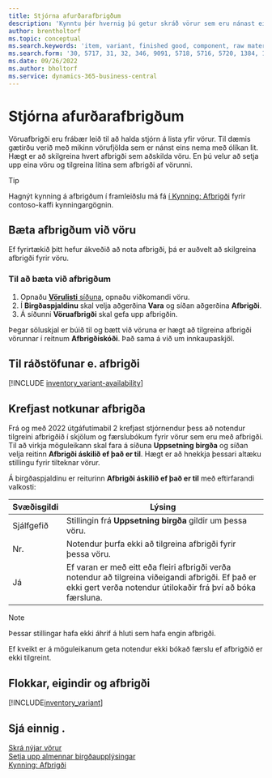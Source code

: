 ```yaml
---
title: Stjórna afurðarafbrigðum
description: 'Kynntu þér hvernig þú getur skráð vörur sem eru nánast eins en hvað varðar lit, stærð eða efni sem vöruafbrigði.'
author: brentholtorf
ms.topic: conceptual
ms.search.keywords: 'item, variant, finished good, component, raw material, assembly item, item substitution'
ms.search.form: '30, 5717, 31, 32, 346, 9091, 5718, 5716, 5720, 1384, 1383, 35, 5404, 1378, 5719'
ms.date: 09/26/2022
ms.author: bholtorf
ms.service: dynamics-365-business-central
---
```

# Stjórna afurðarafbrigðum

Vöruafbrigði eru frábær leið til að halda stjórn á lista yfir vörur. Til dæmis gætirðu verið með mikinn vörufjölda sem er nánst eins nema með ólíkan lit. Hægt er að skilgreina hvert afbrigði sem aðskilda vöru. En þú velur að setja upp eina vöru og tilgreina litina sem afbrigði af vörunni.  

> [!TIP]
> Hagnýt kynning á afbrigðum í framleiðslu má fá [í Kynning: Afbrigði](contoso-coffee/manufacturing/variants.md) fyrir contoso-kaffi kynningargögnin.  

## Bæta afbrigðum við vöru

Ef fyrirtækið þitt hefur ákveðið að nota afbrigði, þá er auðvelt að skilgreina afbrigði fyrir vöru.  

### Til að bæta við afbrigðum

1. Opnaðu [ **Vörulisti** síðuna](https://businesscentral.dynamics.com/?page=31), opnaðu viðkomandi vöru.  
2. Í **Birgðaspjaldinu** skal velja aðgerðina **Vara** og síðan aðgerðina **Afbrigði**.  
3. Á síðunni **Vöruafbrigði** skal gefa upp afbrigðin.  

Þegar söluskjal er búið til og bætt við vöruna er hægt að tilgreina afbrigði vörunnar í reitnum **Afbrigðiskóði**. Það sama á við um innkaupaskjöl.  

## Til ráðstöfunar e. afbrigði

[!INCLUDE [inventory_variant-availability](includes/inventory_variant-availability.md)]

## Krefjast notkunar afbrigða

Frá og með 2022 útgáfutímabil 2 krefjast stjórnendur þess að notendur tilgreini afbrigðið í skjölum og færslubókum fyrir vörur sem eru með afbrigði. Til að virkja möguleikann skal fara á síðuna **Uppsetning birgða** og síðan velja reitinn **Afbrigði áskilið ef það er til**. Hægt er að hnekkja þessari altæku stillingu fyrir tilteknar vörur.  

Á birgðaspjaldinu er reiturinn **Afbrigði áskilið ef það er til** með eftirfarandi valkosti:

|Svæðisgildi |Lýsing|
|---------|----|
|Sjálfgefið| Stillingin frá **Uppsetning birgða** gildir um þessa vöru.|
|Nr.| Notendur þurfa ekki að tilgreina afbrigði fyrir þessa vöru.|
|Já| Ef varan er með eitt eða fleiri afbrigði verða notendur að tilgreina viðeigandi afbrigði. Ef það er ekki gert verða notendur útilokaðir frá því að bóka færsluna.|

> [!NOTE]
> Þessar stillingar hafa ekki áhrif á hluti sem hafa engin afbrigði.

Ef kveikt er á möguleikanum geta notendur ekki bókað færslu ef afbrigðið er ekki tilgreint.

## Flokkar, eigindir og afbrigði

[!INCLUDE[inventory_variant](includes/inventory_variant.md)]

## Sjá einnig .

[Skrá nýjar vörur](inventory-how-register-new-items.md)  
[Setja upp almennar birgðaupplýsingar](inventory-how-setup-general.md)  
[Kynning: Afbrigði](contoso-coffee/manufacturing/variants.md)  
